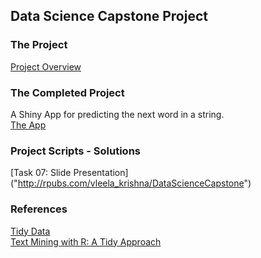 ## Data Science Capstone Project

### The Project

[Project Overview](00_project_overview.md)  



### The Completed Project
A Shiny App for predicting the next word in a string.  
[The App](https://vleelakrishna.shinyapps.io/cdsc/)  



### Project Scripts - Solutions

[Task 07: Slide Presentation]
("http://rpubs.com/vleela_krishna/DataScienceCapstone")  


### References
[Tidy Data](http://vita.had.co.nz/papers/tidy-data.html)  
[Text Mining with R: A Tidy Approach](http://tidytextmining.com/index.html)  

